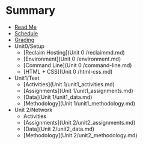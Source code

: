 # Summary

* [Read Me](README.md)
* [Schedule](schedule.md)
* [Grading](grading.md)
* Unit0/Setup
   * [Reclaim Hosting](Unit 0 /reclaimmd.md)
   * [Environment](Unit 0 /environment.md)
   * [Command Line](Unit 0 /command-line.md)
   * [HTML + CSS](Unit 0 /html-css.md)
* Unit1/Text
   * [Activities](Unit 1/unit1_activities.md)
   * [Assignments](Unit 1/unit1_assignments.md)
   * [Data](Unit 1/unit1_data.md)
   * [Methodology](Unit 1/unit1_methodology.md)
* Unit 2/Network
   * Activities
   * [Assignments](Unit 2/unit2_assignments.md)
   * [Data](Unit 2/unit2_data.md)
   * [Methodology](Unit 2/unit2_methodology.md)

